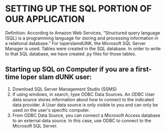 # SETTING UP THE SQL PORTION OF OUR APPLICATION
Definition: According to Amazon Web Services, “Structured query language (SQL) is a programming language for storing and processing information in a relational database.” 
For loperslamdUNK, the Microsoft SQL Server Manager is used. Tables were created in the SQL database. In order to write to that SQL database, we have created .py files for those tables. 

## Starting up SQL on Computer if you are a first-time loper slam dUNK user:
1. Download SQL Server Management Studio (SSMS)
2. If using windows, in search, type ODBC Data Sources. 
An ODBC User data source stores information about how to connect to the indicated data provider. A User data source is only visible to you and can only be used on the user's specific computer.
3. From ODBC Data Source, you can connect a Microsoft Access database to an external data source. In this case, use ODBC to connect to the Microsoft SQL Server.
